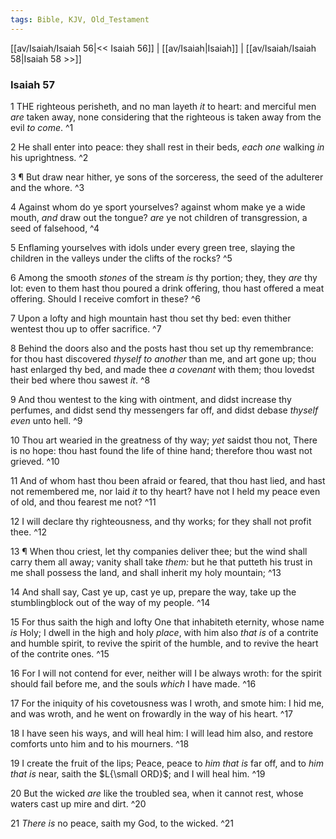 ```yaml
---
tags: Bible, KJV, Old_Testament
---
```


[[av/Isaiah/Isaiah 56|<< Isaiah 56]] | [[av/Isaiah|Isaiah]] | [[av/Isaiah/Isaiah 58|Isaiah 58 >>]]

### Isaiah 57

1 THE righteous perisheth, and no man layeth _it_ to heart: and merciful men _are_ taken away, none considering that the righteous is taken away from the evil _to_ _come_. ^1

2 He shall enter into peace: they shall rest in their beds, _each_ _one_ walking _in_ his uprightness. ^2

3 ¶ But draw near hither, ye sons of the sorceress, the seed of the adulterer and the whore. ^3

4 Against whom do ye sport yourselves? against whom make ye a wide mouth, _and_ draw out the tongue? _are_ ye not children of transgression, a seed of falsehood, ^4

5 Enflaming yourselves with idols under every green tree, slaying the children in the valleys under the clifts of the rocks? ^5

6 Among the smooth _stones_ of the stream _is_ thy portion; they, they _are_ thy lot: even to them hast thou poured a drink offering, thou hast offered a meat offering. Should I receive comfort in these? ^6

7 Upon a lofty and high mountain hast thou set thy bed: even thither wentest thou up to offer sacrifice. ^7

8 Behind the doors also and the posts hast thou set up thy remembrance: for thou hast discovered _thyself_ _to_ _another_ than me, and art gone up; thou hast enlarged thy bed, and made thee _a_ _covenant_ with them; thou lovedst their bed where thou sawest _it_. ^8

9 And thou wentest to the king with ointment, and didst increase thy perfumes, and didst send thy messengers far off, and didst debase _thyself_ _even_ unto hell. ^9

10 Thou art wearied in the greatness of thy way; _yet_ saidst thou not, There is no hope: thou hast found the life of thine hand; therefore thou wast not grieved. ^10

11 And of whom hast thou been afraid or feared, that thou hast lied, and hast not remembered me, nor laid _it_ to thy heart? have not I held my peace even of old, and thou fearest me not? ^11

12 I will declare thy righteousness, and thy works; for they shall not profit thee. ^12

13 ¶ When thou criest, let thy companies deliver thee; but the wind shall carry them all away; vanity shall take _them:_ but he that putteth his trust in me shall possess the land, and shall inherit my holy mountain; ^13

14 And shall say, Cast ye up, cast ye up, prepare the way, take up the stumblingblock out of the way of my people. ^14

15 For thus saith the high and lofty One that inhabiteth eternity, whose name _is_ Holy; I dwell in the high and holy _place_, with him also _that_ _is_ of a contrite and humble spirit, to revive the spirit of the humble, and to revive the heart of the contrite ones. ^15

16 For I will not contend for ever, neither will I be always wroth: for the spirit should fail before me, and the souls _which_ I have made. ^16

17 For the iniquity of his covetousness was I wroth, and smote him: I hid me, and was wroth, and he went on frowardly in the way of his heart. ^17

18 I have seen his ways, and will heal him: I will lead him also, and restore comforts unto him and to his mourners. ^18

19 I create the fruit of the lips; Peace, peace to _him_ _that_ _is_ far off, and to _him_ _that_ _is_ near, saith the $L{\small ORD}$; and I will heal him. ^19

20 But the wicked _are_ like the troubled sea, when it cannot rest, whose waters cast up mire and dirt. ^20

21 _There_ _is_ no peace, saith my God, to the wicked. ^21
